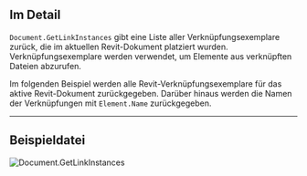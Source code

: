 ## Im Detail
`Document.GetLinkInstances` gibt eine Liste aller Verknüpfungsexemplare zurück, die im aktuellen Revit-Dokument platziert wurden. Verknüpfungsexemplare werden verwendet, um Elemente aus verknüpften Dateien abzurufen.

Im folgenden Beispiel werden alle Revit-Verknüpfungsexemplare für das aktive Revit-Dokument zurückgegeben. Darüber hinaus werden die Namen der Verknüpfungen mit `Element.Name` zurückgegeben.
___
## Beispieldatei

![Document.GetLinkInstances](./Revit.Application.Document.GetLinkInstances_img.jpg)
